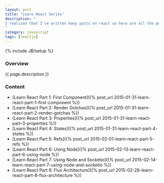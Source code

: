 ```yaml
---
layout: post
title: "Learn React Series"
description: "
I realized that I've written many posts on react so here are all the posts in the right order!
"
category: javascript
tags: [reactjs]
---
```

{% include JB/setup %}

<!-- Overview -->
<h3>Overview</h3>

{{ page.description }}

<!-- Content -->
<h3>Content</h3>

- [Learn React Part 1: First Component]({% post_url 2015-01-31-learn-react-part-1-first-component %})
- [Learn React Part 2: Render Gotchas]({% post_url 2015-01-31-learn-react-part-2-render-gotchas %})
- [Learn React Part 3: Properties]({% post_url 2015-01-31-learn-react-part-3-properties %})
- [Learn React Part 4: States]({% post_url 2015-01-31-learn-react-part-4-states %})
- [Learn React Part 5: Refs]({% post_url 2015-02-01-learn-react-part-5-refs %})
- [Learn React Part 6: Using Node]({% post_url 2015-02-13-learn-react-part-6-using-node %})
- [Learn React Part 7: Using Node and Socketio]({% post_url 2015-02-14-learn-react-part-7-using-node-and-socketio %})
- [Learn React Part 8: Flux Architecture]({% post_url 2015-02-28-learn-react-part-8-flux-architecture %})
